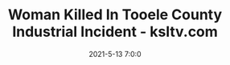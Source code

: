 ---
"title": "Woman Killed In Tooele County Industrial Incident - ksltv.com"
"date": "2021-5-13 7:0:0"
"feed_name": "GOOGLENEWSINDUSTRIAL"
"feed_website": "https://news.google.com/search?q=industrial%2Bincident&hl=en-US&gl=US&ceid=US:en"
"feed_rss": "https://news.google.com/rss/search?q=industrial%2Bincident&hl=en-US&gl=US&ceid=US:en"
"link": "https://ksltv.com/462117/woman-killed-in-tooele-county-industrial-incident/"
"file": "_posts/2021-1-1-d1f79aca724816e5f0a0c0fe3fc14d332696f68d.md"
"accident": "1"
"drilling": "1"
"dead": "1"
"injured": "0"
---